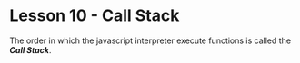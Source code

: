 # Lesson 10 - Call Stack

The order in which the javascript interpreter execute functions is called the **_Call Stack_**.
